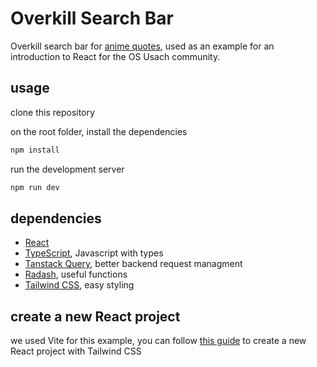 # Overkill Search Bar

Overkill search bar for [anime quotes](https://animechan.vercel.app/), used as an example for an introduction to React for the OS Usach community.

## usage

clone this repository

on the root folder, install the dependencies 

```zsh
npm install
```

run the development server

```zsh
npm run dev
```

## dependencies

- [React](https://react.dev/) 
- [TypeScript](https://youtu.be/YmxwicpROps), Javascript with types
- [Tanstack Query](https://tanstack.com/query/latest/docs/react/examples/react/simple), better backend request managment
- [Radash](https://radash-docs.vercel.app/docs/getting-started), useful functions
- [Tailwind CSS](https://tailwindcss.com/), easy styling

## create a new React project

we used Vite for this example, you can follow [this guide](https://tailwindcss.com/docs/guides/vite) to create a new React project with Tailwind CSS